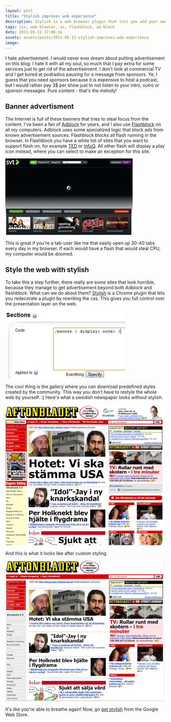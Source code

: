```yaml
---
layout: post
title: "Stylish improves web experience"
description: Stylish is a web browser plugin that lets you add your own CSS to sites that you visit. This can substantially improve user experience of the sites you visit often.
tags: css, web browser, ux, flashblock, ad block
date: 2011-05-12 17:00:34
assets: assets/posts/2011-05-12-stylish-improves-web-experience
image: 
---
```


I hate advertisement. I would never ever dream about putting advertisement on this blog. I hate it with all my soul, so much that I pay extra for some services just to get rid of the advertisement. I don't look at commercial TV and I get bored at podradios pausing for a message from sponsors. Ye, I guess that you need sponsors because it is expensive to host a podcast, but I would rather pay 3$ per show just to not listen to your intro, outro or sponsor messages. Pure content - that's the melody!

## Banner advertisment

The Internet is full of these banners that tries to steal focus from the content. I've been a fan of [Adblock](http://www.chromeadblock.com) for years, and I also use [Flashblock](http://www.chromeextensions.org/appearance-functioning/flashblock/) on all my computers. Adblock uses some specialized logic that block ads from known advertisement sources. Flashblock blocks all flash running in the browser.  In Flashblock you have a white list of sites that you want to support flash on, for example [TED](http://www.ted.com/) or [InfoQ](http://www.infoq.com). All other flash will display a play icon instead, where you can select to make an exception for this site.

![no flash](/assets/posts/2011-05-12-stylish-improves-web-experience/noflash.png)

This is great if you're a tab-user like me that easily open up 30-40 tabs every day in my browser. If each would have a flash that would steal CPU, my computer would be doomed.

## Style the web with stylish

To take this a step further, there really are some sites that look horrible, because they manage to get advertisement beyond both Adblock and flashblock. What can we do about them? [Stylish](https://chrome.google.com/webstore/detail/fjnbnpbmkenffdnngjfgmeleoegfcffe) is a Chrome plugin that lets you redecorate a plugin by rewriting the css. This gives you full control over the presentation layer on the web.

![stylish](/assets/posts/2011-05-12-stylish-improves-web-experience/stylish.png)

The cool thing is the gallery where you can download predefined styles created by the community. This way you don't have to restyle the whole web by yourself. :)  Here's what a swedish newspaper looks without stylish.

![no flash](/assets/posts/2011-05-12-stylish-improves-web-experience/aftonbladet-pre.png)

And this is what it looks like after custom styling.

![no flash](/assets/posts/2011-05-12-stylish-improves-web-experience/aftonbladet-post.png)


It's like you're able to breathe again!  Now, go [get stylish](https://chrome.google.com/webstore/detail/fjnbnpbmkenffdnngjfgmeleoegfcffe) from the Google Web Store.
